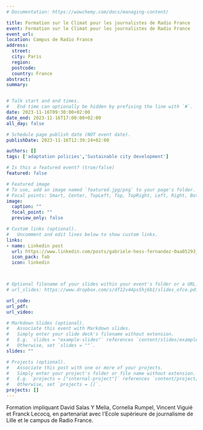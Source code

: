 ```yaml
---
# Documentation: https://wowchemy.com/docs/managing-content/

title: Formation sur le Climat pour les journalistes de Radio France 
event: Formation sur le Climat pour les journalistes de Radio France 
event_url: 
location: Campus de Radio France
address: 
  street: 
  city: Paris
  region:
  postcode: 
  country: France
abstract:  
summary: 


# Talk start and end times.
#   End time can optionally be hidden by prefixing the line with `#`.
date: 2023-11-16T09:30:00+02:00
date_end: 2023-11-16T17:00:00+02:00
all_day: false

# Schedule page publish date (NOT event date).
publishDate: 2023-11-16T12:39:24+02:00

authors: []
tags: ['adaptation policies','Sustainable city development']

# Is this a featured event? (true/false)
featured: false

# Featured image
# To use, add an image named `featured.jpg/png` to your page's folder. 
# Focal points: Smart, Center, TopLeft, Top, TopRight, Left, Right, BottomLeft, Bottom, BottomRight.
image:
  caption: ""
  focal_point: ""
  preview_only: false

# Custom links (optional).
#   Uncomment and edit lines below to show custom links.
links:
- name: Linkedin post
  url: https://www.linkedin.com/posts/gabriele-hess-fernandez-0aa05293_recherche-journalisme-journalisme-activity-7131293783173812224-PhTm
  icon_pack: fab
  icon: linkedin



# Optional filename of your slides within your event's folder or a URL.
# url_slides: https://www.dropbox.com/s/df12v44ps5hj6b1/slides_ofce.pdf?dl=0

url_code:
url_pdf:
url_video:

# Markdown Slides (optional).
#   Associate this event with Markdown slides.
#   Simply enter your slide deck's filename without extension.
#   E.g. `slides = "example-slides"` references `content/slides/example-slides.md`.
#   Otherwise, set `slides = ""`.
slides: ""

# Projects (optional).
#   Associate this post with one or more of your projects.
#   Simply enter your project's folder or file name without extension.
#   E.g. `projects = ["internal-project"]` references `content/project/deep-learning/index.md`.
#   Otherwise, set `projects = []`.
projects: []
---
```

Formation impliquant David Salas Y Melia, Cornelia Rumpel, Vincent Viguié et Franck Lecocq, en partenariat avec l'Ecole supérieure de journalisme de Lille et le campus de Radio France.

